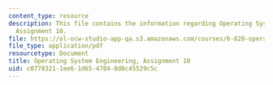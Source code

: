 ```yaml
---
content_type: resource
description: This file contains the information regarding Operating System Engineering,
  Assignment 10.
file: https://ol-ocw-studio-app-qa.s3.amazonaws.com/courses/6-828-operating-system-engineering-fall-2012/c07783211ee61d6547048d0c45529c5c_MIT6_828F12_assignment10.pdf
file_type: application/pdf
resourcetype: Document
title: Operating System Engineering, Assignment 10
uid: c0778321-1ee6-1d65-4704-8d0c45529c5c
---
```

